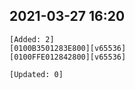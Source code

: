 ## 2021-03-27 16:20
```
[Added: 2]
[0100B3501283E800][v65536]
[0100FFE012842800][v65536]

[Updated: 0]
```
